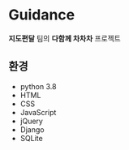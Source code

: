 # Guidance
**지도편달** 팀의
**다함께 차차차** 프로젝트

## 환경
* python 3.8
* HTML
* CSS
* JavaScript
* jQuery
* Django
* SQLite



